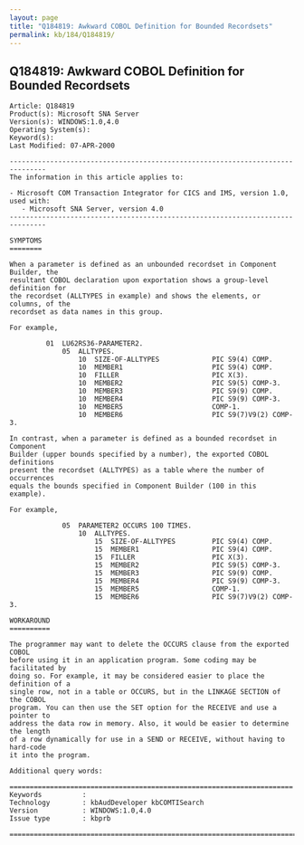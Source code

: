 ```yaml
---
layout: page
title: "Q184819: Awkward COBOL Definition for Bounded Recordsets"
permalink: kb/184/Q184819/
---
```


## Q184819: Awkward COBOL Definition for Bounded Recordsets

	Article: Q184819
	Product(s): Microsoft SNA Server
	Version(s): WINDOWS:1.0,4.0
	Operating System(s): 
	Keyword(s): 
	Last Modified: 07-APR-2000
	
	-------------------------------------------------------------------------------
	The information in this article applies to:
	
	- Microsoft COM Transaction Integrator for CICS and IMS, version 1.0, used with:
	   - Microsoft SNA Server, version 4.0 
	-------------------------------------------------------------------------------
	
	SYMPTOMS
	========
	
	When a parameter is defined as an unbounded recordset in Component Builder, the
	resultant COBOL declaration upon exportation shows a group-level definition for
	the recordset (ALLTYPES in example) and shows the elements, or columns, of the
	recordset as data names in this group.
	
	For example,
	
	         01  LU62RS36-PARAMETER2.
	             05  ALLTYPES.
	                 10  SIZE-OF-ALLTYPES             PIC S9(4) COMP.
	                 10  MEMBER1                      PIC S9(4) COMP.
	                 10  FILLER                       PIC X(3).
	                 10  MEMBER2                      PIC S9(5) COMP-3.
	                 10  MEMBER3                      PIC S9(9) COMP.
	                 10  MEMBER4                      PIC S9(9) COMP-3.
	                 10  MEMBER5                      COMP-1.
	                 10  MEMBER6                      PIC S9(7)V9(2) COMP-3.
	
	In contrast, when a parameter is defined as a bounded recordset in Component
	Builder (upper bounds specified by a number), the exported COBOL definitions
	present the recordset (ALLTYPES) as a table where the number of occurrences
	equals the bounds specified in Component Builder (100 in this example).
	
	For example,
	
	             05  PARAMETER2 OCCURS 100 TIMES.
	                 10  ALLTYPES.
	                     15  SIZE-OF-ALLTYPES         PIC S9(4) COMP.
	                     15  MEMBER1                  PIC S9(4) COMP.
	                     15  FILLER                   PIC X(3).
	                     15  MEMBER2                  PIC S9(5) COMP-3.
	                     15  MEMBER3                  PIC S9(9) COMP.
	                     15  MEMBER4                  PIC S9(9) COMP-3.
	                     15  MEMBER5                  COMP-1.
	                     15  MEMBER6                  PIC S9(7)V9(2) COMP-3.
	
	WORKAROUND
	==========
	
	The programmer may want to delete the OCCURS clause from the exported COBOL
	before using it in an application program. Some coding may be facilitated by
	doing so. For example, it may be considered easier to place the definition of a
	single row, not in a table or OCCURS, but in the LINKAGE SECTION of the COBOL
	program. You can then use the SET option for the RECEIVE and use a pointer to
	address the data row in memory. Also, it would be easier to determine the length
	of a row dynamically for use in a SEND or RECEIVE, without having to hard-code
	it into the program.
	
	Additional query words:
	
	======================================================================
	Keywords          :  
	Technology        : kbAudDeveloper kbCOMTISearch
	Version           : WINDOWS:1.0,4.0
	Issue type        : kbprb
	
	=============================================================================
	
